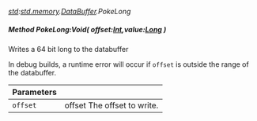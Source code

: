 _[std](../../modules/std/std-module.md):[std.memory](../../modules/std/std-memory.md).[DataBuffer](../../modules/std/std-memory-databuffer.md).PokeLong_
##### Method PokeLong:Void( offset:[Int](../../modules/wonkey/wonkey-types-int.md),value:[Long](../../modules/wonkey/wonkey-types-long.md) )
Writes a 64 bit long to the databuffer

In debug builds, a runtime error will occur if `offset` is outside the range of the databuffer.

| Parameters |    |
|:-----------|:---|
| `offset` | offset The offset to write. |
